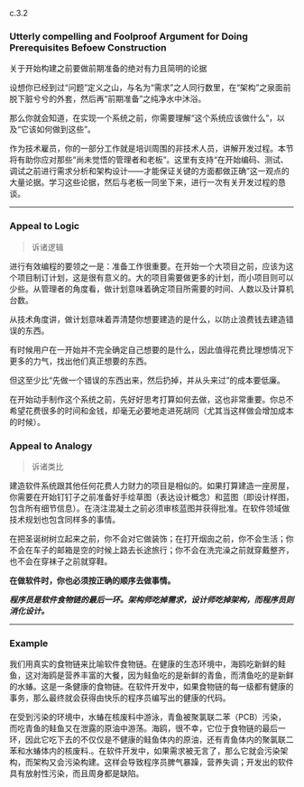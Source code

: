 c.3.2 

### Utterly compelling and Foolproof Argument for Doing Prerequisites Befoew Construction

关于开始构建之前要做前期准备的绝对有力且简明的论据


设想你已经到过“问题”定义之山，与名为“需求”之人同行数里，在“架构”之泉面前脱下脏兮兮的外套，然后再“前期准备”之纯净水中沐浴。

那么你就会知道，在实现一个系统之前，你需要理解“这个系统应该做什么”，以及“它该如何做到这些”。


作为技术雇员，你的一部分工作就是培训周围的非技术人员，讲解开发过程。本节将有助你应对那些“尚未觉悟的管理者和老板”。这里有支持“在开始编码、测试、调试之前进行需求分析和架构设计——才能保证关键的方面都做正确”这一观点的大量论据。学习这些论据，然后与老板一同坐下来，进行一次有关开发过程的恳谈。


----

### Appeal to Logic

> 诉诸逻辑

进行有效编程的要领之一是：准备工作很重要。在开始一个大项目之前，应该为这个项目制订计划，这是很有意义的。大的项目需要做更多的计划，而小项目则可以少些。从管理者的角度看，做计划意味着确定项目所需要的时间、人数以及计算机台数。

从技术角度讲，做计划意味着弄清楚你想要建造的是什么，以防止浪费钱去建造错误的东西。

有时候用户在一开始并不完全确定自己想要的是什么，因此值得花费比理想情况下更多的力气，找出他们真正想要的东西。


但这至少比“先做一个错误的东西出来，然后扔掉，并从头来过”的成本要低廉。


在开始动手制作这个系统之前，先好好思考打算如何去做，这也非常重要。你总不希望花费很多的时间和金钱，却毫无必要地走进死胡同（尤其当这样做会增加成本的时候）。


### Appeal to Analogy

> 诉诸类比

建造软件系统跟其他任何花费人力财力的项目是相似的。如果打算建造一座房屋，你需要在开始钉钉子之前准备好手绘草图（表达设计概念）和蓝图（即设计样图，包含所有细节信息）。在浇注混凝土之前必须审核蓝图并获得批准。在软件领域做技术规划也包含同样多的事情。



在把圣诞树树立起来之前，你不会对它做装饰；在打开烟囱之前，你不会生活；你不会在车子的邮箱是空的时候上路去长途旅行；你不会在洗完澡之前就穿戴整齐，也不会在穿袜子之前就穿鞋。

**在做软件时，你也必须按正确的顺序去做事情。**



***程序员是软件食物链的最后一环。架构师吃掉需求，设计师吃掉架构，而程序员则消化设计。***


----

### Example

我们用真实的食物链来比喻软件食物链。在健康的生态环境中，海鸥吃新鲜的鲑鱼，这对海鸥是营养丰富的大餐，因为鲑鱼吃的是新鲜的青鱼，而清鱼吃的是新鲜的水蝽。这是一条健康的食物链。在软件开发中，如果食物链的每一级都有健康的事务，那么最终就会获得由快乐的程序员编写出的健康的代码。


在受到污染的环境中，水蝽在核废料中游泳，青鱼被聚氯联二苯（PCB）污染，而吃青鱼的鲑鱼又在泄露的原油中游荡。海鸥，很不幸，它位于食物链的最后一环，因此它吃下去的不仅仅是不健康的鲑鱼体内的原油，还有青鱼体内的聚氯联二苯和水蝽体内的核废料.。在软件开发中，如果需求被无言了，那么它就会污染架构，而架构又会污染构建。这样会导致程序员脾气暴躁，营养失调；开发出的软件具有放射性污染，而且周身都是缺陷。






